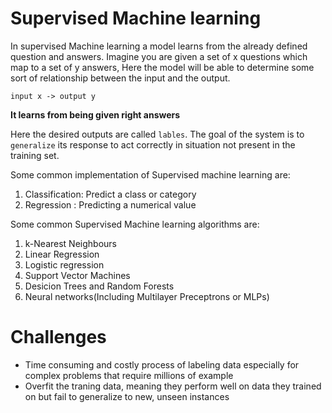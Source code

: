 # Supervised Machine learning

In supervised Machine learning a model learns from the already defined question and answers. Imagine you are given a set of x questions which map to a set of y answers, Here the model will be able to determine some sort of relationship between the input and the output.

`input x -> output y`

**It learns from being given right answers**

Here the desired outputs are called `lables`. The goal of the system is to `generalize` its response to act correctly in situation not present in the training set.

Some common implementation of Supervised machine learning are:

1. Classification: Predict a class or category
2. Regression : Predicting a numerical value

Some common Supervised Machine learning algorithms are:

1. k-Nearest Neighbours
2. Linear Regression
3. Logistic regression
4. Support Vector Machines
5. Desicion Trees and Random Forests
6. Neural networks(Including Multilayer Preceptrons or MLPs)


# Challenges

- Time consuming and costly process of labeling data especially for complex problems that require millions of example
- Overfit the traning data, meaning they perform well on data they trained on but fail to generalize to new, unseen instances